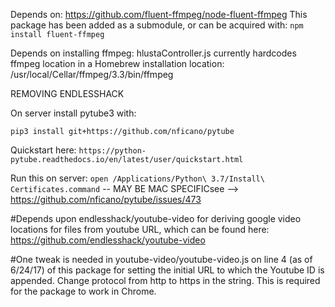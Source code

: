 Depends on: https://github.com/fluent-ffmpeg/node-fluent-ffmpeg
This package has been added as a submodule, or can be acquired with:
`npm install fluent-ffmpeg`

Depends on installing ffmpeg:
hlustaController.js currently hardcodes ffmpeg location in a Homebrew installation location: /usr/local/Cellar/ffmpeg/3.3/bin/ffmpeg

REMOVING ENDLESSHACK

On server install pytube3 with:

`pip3 install git+https://github.com/nficano/pytube`

Quickstart here: `https://python-pytube.readthedocs.io/en/latest/user/quickstart.html`

Run this on server: `open /Applications/Python\ 3.7/Install\ Certificates.command` -- MAY BE MAC SPECIFICsee --> https://github.com/nficano/pytube/issues/473



#Depends upon endlesshack/youtube-video for deriving google video locations for files from youtube URL, which can be found here: https://github.com/endlesshack/youtube-video 

#One tweak is needed in youtube-video/youtube-video.js on line 4 (as of 6/24/17) of this package for setting the initial URL to which the Youtube ID is appended. Change protocol from http to https in the string. This is required for the package to work in Chrome.
